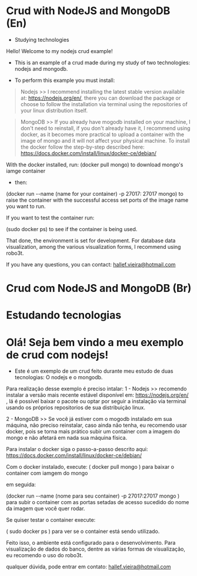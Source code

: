 # Crud with NodeJS and MongoDB (En)
* Studying technologies

 Hello! Welcome to my nodejs crud example!

- This is an example of a crud made during my study of two technologies: nodejs and mongodb.

- To perform this example you must install:

> Nodejs >> I recommend installing the latest stable version available at: https://nodejs.org/en/, there you can download the package or choose to follow the installation via terminal using the repositories of your linux distribution itself.

> MongoDB >> If you already have mogodb installed on your machine, I don't need to reinstall, if you don't already have it, I recommend using docker, as it becomes more practical to upload a container with the image of mongo and it will not affect your physical machine.
To install the docker follow the step-by-step described here: https://docs.docker.com/install/linux/docker-ce/debian/

With the docker installed, run:
(docker pull mongo) to download mongo's iamge container

- then:

(docker run --name (name for your container) -p 27017: 27017 mongo) to raise the container with the successful access set ports of the image name you want to run.

If you want to test the container run:

(sudo docker ps) to see if the container is being used.

That done, the environment is set for development.
For database data visualization, among the various visualization forms, I recommend using robo3t.

If you have any questions, you can contact: hallef.vieira@hotmail.com

# Crud com NodeJS and MongoDB (Br)
# Estudando tecnologias

# Olá! Seja bem vindo a meu exemplo de crud com nodejs!

- Este é um exemplo de um crud feito durante meu estudo de duas tecnologias: O nodejs e o mongodb.

Para realização desse exemplo é preciso intalar:
1 - Nodejs >>  recomendo instalar a versão mais recente estável disponível em: https://nodejs.org/en/ , lá é possível baixar o pacote ou optar por seguir a instalação via terminal usando os próprios repositorios de sua distribuição linux.

2 - MongoDB >> Se você já estiver com o mogodb instalado em sua máquina, não preciso reinstalar, caso ainda não tenha, eu recomendo usar docker, pois se torna mais prático subir um container com a imagem do mongo e não afetará em nada sua máquina física.

Para instalar o docker siga o passo-a-passo descrito aqui: https://docs.docker.com/install/linux/docker-ce/debian/

Com o docker instalado, execute:
( docker pull mongo ) para baixar o container com iamgem do mongo

em seguida:

(docker run --name (nome para seu container) -p 27017:27017 mongo ) para subir o container com as portas setadas de acesso sucedido do nome da imagem que você quer rodar.

Se quiser testar o container execute:

( sudo docker ps ) para ver se o container está sendo utilizado.

Feito isso, o ambiente está configurado para o desenvolvimento.
Para visualização de dados do banco, dentre as várias formas de visualização, eu recomendo o uso do robo3t.

qualquer dúvida, pode entrar em contato: hallef.vieira@hotmail.com
